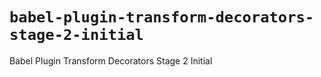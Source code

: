# `babel-plugin-transform-decorators-stage-2-initial`

Babel Plugin Transform Decorators Stage 2 Initial
